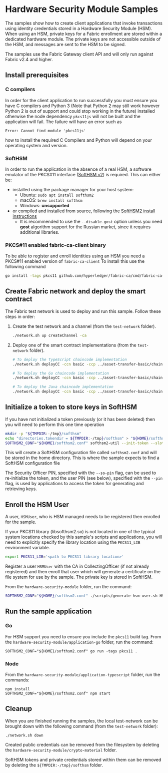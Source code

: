 # Hardware Security Module Samples

The samples show how to create client applications that invoke transactions using identity credentials stored in a Hardware Security Module (HSM). When using an HSM, private keys for a Fabric enrollment are stored within a dedicated hardware module. The private keys are not accessible outside of the HSM, and messages are sent to the HSM to be signed.

The samples use the Fabric Gateway client API and will only run against Fabric v2.4 and higher.

## Install prerequisites

### C compilers

In order for the client application to run successfully you must ensure you have C compilers and Python 3 (Note that Python 2 may still work however Python 2 is out of support and could stop working in the future) installed otherwise the node dependency `pkcs11js` will not be built and the application will fail. The failure will have an error such as

```
Error: Cannot find module 'pkcs11js'
```

how to install the required C Compilers and Python will depend on your operating system and version.

### SoftHSM

In order to run the application in the absence of a real HSM, a software emulator of the PKCS#11 interface ([SoftHSM v2](https://www.opendnssec.org/softhsm/)) is required. This can either be:

- installed using the package manager for your host system:
  - Ubuntu: `sudo apt install softhsm2`
  - macOS: `brew install softhsm`
  - Windows: **unsupported**
- or compiled and installed from source, following the [SoftHSM2 install instructions](https://wiki.opendnssec.org/display/SoftHSMDOCS/SoftHSM+Documentation+v2)
  - It is recommended to use the `--disable-gost` option unless you need **gost** algorithm support for the Russian market, since it requires additional libraries.
  
### PKCS#11 enabled fabric-ca-client binary
To be able to register and enroll identities using an HSM you need a PKCS#11 enabled version of `fabric-ca-client`
To install this use the following command

```bash
go install -tags pkcs11 github.com/hyperledger/fabric-ca/cmd/fabric-ca-client@latest
```

## Create Fabric network and deploy the smart contract

The Fabric test network is used to deploy and run this sample. Follow these steps in order:

1. Create the test network and a channel (from the `test-network` folder).
   ```bash
   ./network.sh up createChannel -ca
   ```

2. Deploy one of the smart contract implementations (from the `test-network` folder).
   ```bash
   # To deploy the TypeScript chaincode implementation
   ./network.sh deployCC -ccn basic -ccp ../asset-transfer-basic/chaincode-typescript/ -ccl typescript

   # To deploy the Go chaincode implementation
   ./network.sh deployCC -ccn basic -ccp ../asset-transfer-basic/chaincode-go/ -ccl go

   # To deploy the Java chaincode implementation
   ./network.sh deployCC -ccn basic -ccp ../asset-transfer-basic/chaincode-java/ -ccl java
   ```

## Initialize a token to store keys in SoftHSM

If you have not initialized a token previously (or it has been deleted) then you will need to perform this one time operation

```bash
mkdir -p "${TMPDIR:-/tmp}/softhsm"
echo "directories.tokendir = ${TMPDIR:-/tmp}/softhsm" > "${HOME}/softhsm2.conf"
SOFTHSM2_CONF="${HOME}/softhsm2.conf" softhsm2-util --init-token --slot 0 --label "ForFabric" --pin 98765432 --so-pin 1234
```

This will create a SoftHSM configuration file called `softhsm2.conf` and will be stored in the home directory. This is
where the sample expects to find a SoftHSM configuration file

The Security Officer PIN, specified with the `--so-pin` flag, can be used to re-initialize the token,
and the user PIN (see below), specified with the `--pin` flag, is used by applications to access the token for
generating and retrieving keys.

## Enroll the HSM User

A user, `HSMUser`, who is HSM managed needs to be registered then enrolled for the sample.

If your PKCS11 library (libsofthsm2.so) is not located in one of the typical system locations checked by this sample's scripts and applications, you will need to explicitly specify the library location using the `PKCS11_LIB` environment variable.

```bash
export PKCS11_LIB='<path to PKCS11 library location>'
```
Register a user `HSMUser` with the CA in CollectingOfficer (if not already registered) and then enroll that user which will generate a certificate on the file system for use by the sample. The private key is stored in SoftHSM.

From the `hardware-security-module` folder, run the command:

```bash
SOFTHSM2_CONF="${HOME}/softhsm2.conf" ./scripts/generate-hsm-user.sh HSMUser
```

## Run the sample application

### Go

For HSM support you need to ensure you include the `pkcs11` build tag. From the `hardware-security-module/application-go` folder, run the command:

```
SOFTHSM2_CONF="${HOME}/softhsm2.conf" go run -tags pkcs11 .
```

### Node

From the `hardware-security-module/application-typescript` folder, run the commands:

```
npm install
SOFTHSM2_CONF="${HOME}/softhsm2.conf" npm start
```

## Cleanup

When you are finished running the samples, the local test-network can be brought down with the following command (from the `test-network` folder):

 ```
./network.sh down
```

Created public credentials can be removed from the filesystem by deleting the `hardware-security-module/crypto-material` folder.

SoftHSM tokens and private credentials stored within them can be removed by deleting the `${TMPDIR:-/tmp}/softhsm` folder.
